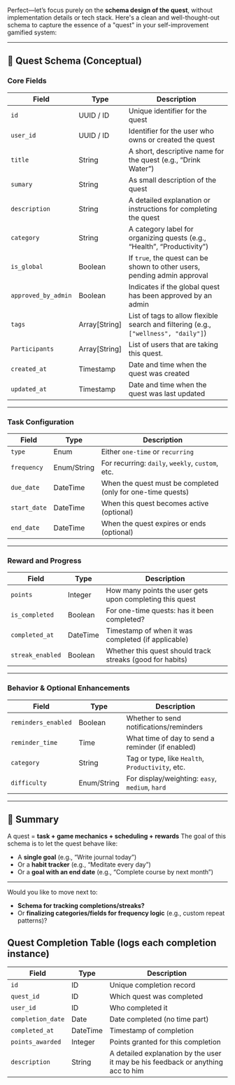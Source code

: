 Perfect—let’s focus purely on the **schema design of the quest**, without implementation details or tech stack. Here's a clean and well-thought-out schema to capture the essence of a "quest" in your self-improvement gamified system:

---

## 🧱 Quest Schema (Conceptual)

### **Core Fields**

| Field               | Type           | Description                                                                         |
| ------------------- | -------------- | ----------------------------------------------------------------------------------- |
| `id`                | UUID / ID      | Unique identifier for the quest                                                     |
| `user_id`           | UUID / ID      | Identifier for the user who owns or created the quest                               |
| `title`             | String         | A short, descriptive name for the quest (e.g., “Drink Water”)                       |
| `sumary`            | String         | As small description of the quest                                                   |
| `description`       | String         | A detailed explanation or instructions for completing the quest                     |
| `category`          | String         | A category label for organizing quests (e.g., “Health”, “Productivity”)             |
| `is_global`         | Boolean        | If `true`, the quest can be shown to other users, pending admin approval            |
| `approved_by_admin` | Boolean        | Indicates if the global quest has been approved by an admin                         |
| `tags`              | Array\[String] | List of tags to allow flexible search and filtering (e.g., `["wellness", "daily"]`) |
| `Participants`      | Array\[String] | List of users that are taking this quest.                                           |
| `created_at`        | Timestamp      | Date and time when the quest was created                                            |
| `updated_at`        | Timestamp      | Date and time when the quest was last updated                                       |



---

### **Task Configuration**

| Field        | Type        | Description                                                 |
| ------------ | ----------- | ----------------------------------------------------------- |
| `type`       | Enum        | Either `one-time` or `recurring`                            |
| `frequency`  | Enum/String | For recurring: `daily`, `weekly`, `custom`, etc.            |
| `due_date`   | DateTime    | When the quest must be completed (only for one-time quests) |
| `start_date` | DateTime    | When this quest becomes active (optional)                   |
| `end_date`   | DateTime    | When the quest expires or ends (optional)                   |

---

### **Reward and Progress**

| Field            | Type     | Description                                               |
| ---------------- | -------- | --------------------------------------------------------- |
| `points`         | Integer  | How many points the user gets upon completing this quest  |
| `is_completed`   | Boolean  | For one-time quests: has it been completed?               |
| `completed_at`   | DateTime | Timestamp of when it was completed (if applicable)        |
| `streak_enabled` | Boolean  | Whether this quest should track streaks (good for habits) |

---

### **Behavior & Optional Enhancements**

| Field               | Type        | Description                                      |
| ------------------- | ----------- | ------------------------------------------------ |
| `reminders_enabled` | Boolean     | Whether to send notifications/reminders          |
| `reminder_time`     | Time        | What time of day to send a reminder (if enabled) |
| `category`          | String      | Tag or type, like `Health`, `Productivity`, etc. |
| `difficulty`        | Enum/String | For display/weighting: `easy`, `medium`, `hard`  |

---

## 🧠 Summary

A quest = **task + game mechanics + scheduling + rewards**
The goal of this schema is to let the quest behave like:

* A **single goal** (e.g., “Write journal today”)
* Or a **habit tracker** (e.g., “Meditate every day”)
* Or a **goal with an end date** (e.g., “Complete course by next month”)

---

Would you like to move next to:

* **Schema for tracking completions/streaks?**
* Or **finalizing categories/fields for frequency logic** (e.g., custom repeat patterns)?

##  Quest Completion Table (logs each completion instance)

| Field             | Type     | Description                                                                      |
| ----------------- | -------- | ---------------------------------------------------------------------------------|
| `id`              | ID       | Unique completion record                                                         |
| `quest_id`        | ID       | Which quest was completed                                                        |
| `user_id`         | ID       | Who completed it                                                                 |
| `completion_date` | Date     | Date completed (no time part)                                                    |
| `completed_at`    | DateTime | Timestamp of completion                                                          |
| `points_awarded`  | Integer  | Points granted for this completion                                               |
| `description`     | String   | A detailed explanation by the user it may be his feedback or anything acc to him |
